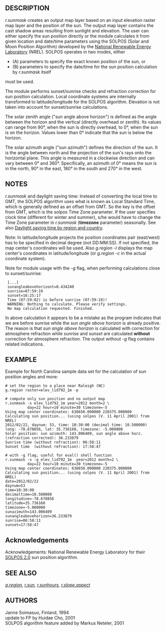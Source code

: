 ## DESCRIPTION

*r.sunmask* creates an output map layer based on an input elevation
raster map layer and the position of the sun. The output map layer
contains the cast shadow areas resulting from sunlight and elevation.
The user can either specify the sun position directly or the module
calculates it from given location and date/time parameters using the
SOLPOS (Solar and Moon Position Algorithm) developed by the [National
Renewable Energy Laboratory](https://www.nrel.gov/) (NREL). SOLPOS
operates in two modes, either

-   \(A\) parameters to specify the exact known position of the sun, or
-   \(B\) parameters to specify the date/time for the sun position
    calculation by *r.sunmask* itself

must be used.

The module performs sunset/sunrise checks and refraction correction for
sun position calculation. Local coordinate systems are internally
transformed to latitude/longitude for the SOLPOS algorithm. Elevation is
not taken into account for sunset/sunrise calculations.

The solar zenith angle (\"sun angle above horizon\") is defined as the
angle between the horizon and the vertical (directly overhead or
zenith). Its values can range from 90°, when the sun is directly
overhead, to 0°, when the sun is on the horizon. Values lower than 0°
indicate that the sun is below the horizon.

The solar azimuth angle (\"sun azimuth\") defines the direction of the
sun. It is the angle between north and the projection of the sun\'s rays
onto the horizontal plane. This angle is measured in a clockwise
direction and can vary between 0° and 360°. Specifically, an azimuth of
0° means the sun is in the north, 90° in the east, 180° in the south and
270° in the west.

## NOTES

*r.sunmask* and daylight saving time: Instead of converting the local
time to GMT, the SOLPOS algorithm uses what is known as Local Standard
Time, which is generally defined as an offset from GMT. So the key is
the offset from GMT, which is the solpos Time Zone parameter. If the
user specifies clock time (different for winter and summer), s/he would
have to change the Time Zone parameter in *r.sunmask* (**timezone**
parameter) seasonally. See also [Daylight saving time by region and
country](https://en.wikipedia.org/wiki/Daylight_saving_time_by_country).

Note: In latitude/longitude projects the position coordinates pair
(east/west) has to be specified in decimal degree (not DD:MM:SS). If not
specified, the map center\'s coordinates will be used. Also *g.region
-l* displays the map center\'s coordinates in latitude/longitude (or
*g.region -c* in the actual coordinate system).

Note for module usage with the *-g* flag, when performing calculations
close to sunset/sunrise:

```
 [...]
 sunangleabovehorizont=0.434240
 sunrise=07:59:19
 sunset=16:25:17
 Time (07:59:02) is before sunrise (07:59:19)!
 WARNING: Nothing to calculate. Please verify settings.
 No map calculation requested. Finished.
```

In above calculation it appears to be a mistake as the program indicates
that we are before sunrise while the *sun angle above horizon* is
already positive. The reason is that *sun angle above horizon* is
calculated with correction for atmosphere refraction while *sunrise* and
*sunset* are calculated **without** correction for atmosphere
refraction. The output without *-g* flag contains related indications.

## EXAMPLE

Example for North Carolina sample data set for the calculation of sun
position angles and more:

```
# set the region to a place near Raleigh (NC)
g.region raster=elev_lid792_1m -p

# compute only sun position and no output map
r.sunmask -s elev_lid792_1m year=2012 month=2 \
          day=22 hour=10 minute=30 timezone=-5
Using map center coordinates: 638650.000000 220375.000000
Calculating sun position... (using solpos (V. 11 April 2001) from NREL)
2012/02/22, daynum: 53, time: 10:30:00 (decimal time: 10.500000)
long: -78.678856, lat: 35.736160, timezone: -5.000000
Solar position: sun azimuth: 143.006409, sun angle above horz. (refraction corrected): 36.233879
Sunrise time (without refraction): 06:58:11
Sunset time  (without refraction): 17:58:47

# with -g flag, useful for eval() shell function
r.sunmask -s -g elev_lid792_1m  year=2012 month=2 \
          day=22 hour=10 minute=30 timezone=-5
Using map center coordinates: 638650.000000 220375.000000
Calculating sun position... (using solpos (V. 11 April 2001) from NREL)
date=2012/02/22
daynum=53
time=10:30:00
decimaltime=10.500000
longitudine=-78.678856
latitude=35.736160
timezone=-5.000000
sunazimuth=143.006409
sunangleabovehorizon=36.233879
sunrise=06:58:11
sunset=17:58:47
```

## Acknowledgements

Acknowledgements: National Renewable Energy Laboratory for their [SOLPOS
2.0](https://www.nrel.gov/grid/solar-resource/solpos.html) sun position
algorithm.

## SEE ALSO

*[g.region](g.region.html), [r.sun](r.sun.html),
[r.sunhours](r.sunhours.html), [r.slope.aspect](r.slope.aspect.html)*

## AUTHORS

Janne Soimasuo, Finland, 1994\
update to FP by Huidae Cho, 2001\
SOLPOS algorithm feature added by Markus Neteler, 2001
